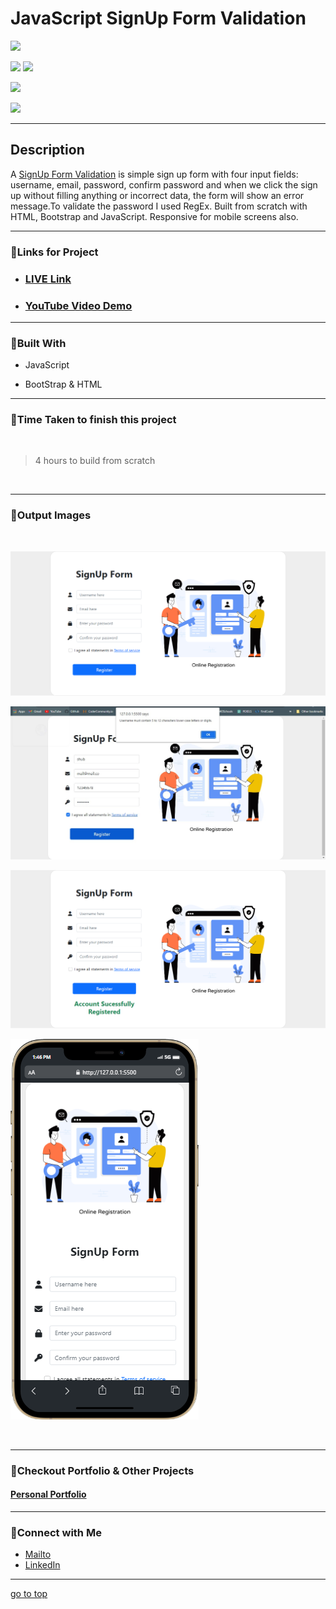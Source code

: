 # JavaScript SignUp Form Validation

![](https://img.shields.io/badge/SignUp-Form%20Validation-brightgreen)

![](https://img.shields.io/badge/JavaScript-Bootstrap-yellow)
![](https://img.shields.io/badge/functions-event%20listeners-red)

![](https://img.shields.io/badge/regex.test()-validation-orange)

![](https://img.shields.io/badge/Shubham-Singh-blue)

<hr>

## Description

A [SignUp Form Validation](https://signup-js.netlify.app/) is simple sign up form with four input fields: username, email, password, confirm password and when we click the sign up without filling anything or incorrect data, the form will show an error message.To validate the password I used RegEx. Built from scratch with HTML, Bootstrap and JavaScript. Responsive for mobile screens also.

<hr>


### 📌Links for Project
- ### [LIVE Link](https://signup-js.netlify.app/)

- ### [YouTube Video Demo](https://youtu.be/19Ql1uow_yo)

<hr>

### 📌Built With

- JavaScript

- BootStrap & HTML

<hr>

### 📌Time Taken to finish this project

<br>

> 4 hours to build from scratch

<br>

<hr>

### 📌Output Images

<br>

![opimage](./images/SignUp-Form-Validation.png)

![opimage1](./images/Annotation%202022-10-30%20134556.jpg)

![opimage2](./images/SignUp-Form-Validation%20(1).png)

![](./images/mobile%20(5).png)

<br>

<hr>

### 📌Checkout Portfolio & Other Projects

#### [Personal Portfolio](https://shubhambhoj.in/)


***
### 📌Connect with Me
* [Mailto](mailto:shubhambhoj3@gmail.com)
* [LinkedIn](https://www.linkedin.com/in/shubham-singh-b122b7171/)

***
[go to top](#javascript-signup-form-validation)